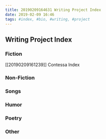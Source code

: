 ```yaml
---
title: 20190209164631 Writing Project Index
date: 2019-02-09 16:46
tags: #index, #bio, #writing, #project
---
```

## Writing Project Index

### Fiction
[[20190209161239]] Contessa Index

### Non-Fiction

### Songs

### Humor

### Poetry

### Other